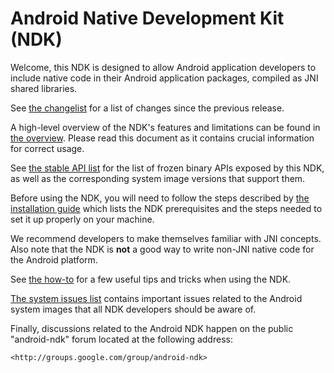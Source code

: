 Android Native Development Kit (NDK)
====================================

Welcome, this NDK is designed to allow Android application developers to include
native code in their Android application packages, compiled as JNI shared
libraries.

See [the changelist](docs/CHANGES.html) for a list of changes since the previous
release.

A high-level overview of the NDK's features and limitations can be found in [the
overview](docs/OVERVIEW.html). Please read this document as it contains crucial
information for correct usage.

See [the stable API list](docs/STABLE-APIS.html) for the list of frozen binary
APIs exposed by this NDK, as well as the corresponding system image versions
that support them.

Before using the NDK, you will need to follow the steps described by [the
installation guide](docs/INSTALL.html) which lists the NDK prerequisites and the
steps needed to set it up properly on your machine.

We recommend developers to make themselves familiar with JNI concepts. Also note
that the NDK is **not** a good way to write non-JNI native code for the Android
platform.

See [the how-to](docs/HOWTO.html) for a few useful tips and tricks when using
the NDK.

[The system issues list](docs/SYSTEM-ISSUES.html) contains important issues
related to the Android system images that all NDK developers should be aware of.

Finally, discussions related to the Android NDK happen on the public
"android-ndk" forum located at the following address:

    <http://groups.google.com/group/android-ndk>
